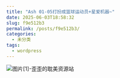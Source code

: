 ```yaml
---
title: "Ash 01-05打扮成篮球运动员+星爱机器~"
date: 2025-06-03T18:58:32
slug: f9e512b3
permalink: /posts/f9e512b3/
categories:
  - 未分类
tags:
  - wordpress
---
```


![图片[1]-歪歪的耽美资源站](/images/wp/f9e512b3-79c199dc.jpg)
